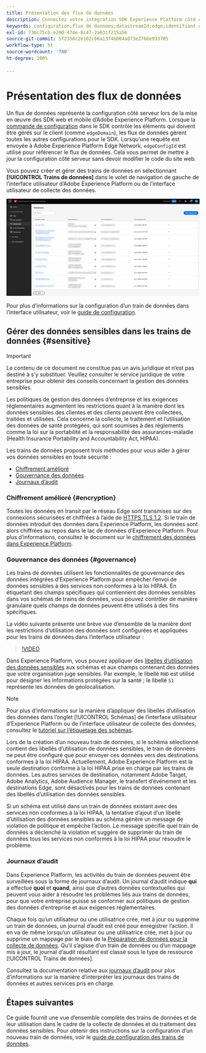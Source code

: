 ```yaml
---
title: Présentation des flux de données
description: Connectez votre intégration SDK Experience Platform côté client à des produits Adobe et à des destinations tierces.
keywords: configuration;flux de données;datastreamId;edge;identifiant de flux de données;Paramètres d’environnement;edgeConfigId;identité;synchronisation des identifiants activée;Identifiant de conteneur de synchronisation d’identifiant;Sandbox;Diffusion d’entrée;Jeu de données d’événement;target;code client;Jeton de propriété;Identifiant d’environnement Target;Destinations de cookie;Destinations d’url;identifiant de suite de rapports de blocs de paramètres Analytics;Préparation des données pour la collecte de données;Préparation des données;Mappeur;Mappeur XDM;Mappeur sur Edge;
exl-id: 736c75cb-e290-474e-8c47-2a031f215a56
source-git-commit: 5f2358c2e102c66a13746004ad73e2766e933705
workflow-type: ht
source-wordcount: '780'
ht-degree: 100%

---
```



# Présentation des flux de données

Un flux de données représente la configuration côté serveur lors de la mise en œuvre des SDK web et mobile d’Adobe Experience Platform. Lorsque la [commande de configuration](../edge/fundamentals/configuring-the-sdk.md) dans le SDK contrôle les éléments qui doivent être gérés sur le client (comme `edgeDomain`), les flux de données gèrent toutes les autres configurations pour le SDK. Lorsqu’une requête est envoyée à Adobe Experience Platform Edge Network, `edgeConfigId` est utilisé pour référencer le flux de données. Cela vous permet de mettre à jour la configuration côté serveur sans devoir modifier le code du site web.

Vous pouvez créer et gérer des trains de données en sélectionnant **[!UICONTROL Trains de données]** dans le volet de navigation de gauche de l’interface utilisateur d’Adobe Experience Platform ou de l’interface utilisateur de collecte des données.

![Onglet Trains de données dans l’interface utilisateur](assets/overview/datastreams-tab.png)

Pour plus d’informations sur la configuration d’un train de données dans l’interface utilisateur, voir le [guide de configuration](./configure.md).

## Gérer des données sensibles dans les trains de données {#sensitive}

>[!IMPORTANT]
>
>Le contenu de ce document ne constitue pas un avis juridique et n’est pas destiné à s’y substituer. Veuillez consulter le service juridique de votre entreprise pour obtenir des conseils concernant la gestion des données sensibles.

Les politiques de gestion des données d’entreprise et les exigences réglementaires augmentent les restrictions quant à la manière dont les données sensibles des clientes et des clients peuvent être collectées, traitées et utilisées. Cela concerne la collecte, le traitement et l’utilisation des données de santé protégées, qui sont soumises à des règlements comme la loi sur la portabilité et la responsabilité des assurances-maladie (Health Insurance Portability and Accountability Act, HIPAA).

Les trains de données proposent trois méthodes pour vous aider à gérer vos données sensibles en toute sécurité :

* [Chiffrement amélioré](#encryption)
* [Gouvernance des données](#governance)
* [Journaux d’audit](#audit-logs)

### Chiffrement amélioré {#encryption}

Toutes les données en transit par le réseau Edge sont transmises sur des connexions sécurisées et chiffrées à l’aide de [HTTPS TLS 1.2](https://datatracker.ietf.org/doc/html/rfc5246). Si le train de données introduit des données dans Experience Platform, les données sont alors chiffrées au repos dans le lac de données d’Experience Platform. Pour plus d’informations, consultez le document sur le [chiffrement des données dans Experience Platform](../landing/governance-privacy-security/encryption.md).

### Gouvernance des données {#governance}

Les trains de données utilisent les fonctionnalités de gouvernance des données intégrées d’Experience Platform pour empêcher l’envoi de données sensibles à des services non conformes à la loi HIPAA. En étiquetant des champs spécifiques qui contiennent des données sensibles dans vos schémas de trains de données, vous pouvez contrôler de manière granulaire quels champs de données peuvent être utilisés à des fins spécifiques.

La vidéo suivante présente une brève vue d’ensemble de la manière dont les restrictions d’utilisation des données sont configurées et appliquées pour les trains de données dans l’interface utilisateur :

>[!VIDEO](https://video.tv.adobe.com/v/3409588/?quality=12&learn=on&speedcontrol=on)

Dans Experience Platform, vous pouvez appliquer des [libellés d’utilisation des données sensibles](../data-governance/labels/reference.md#sensitive) aux schémas et aux champs contenant des données que votre organisation juge sensibles. Par exemple, le libellé `RHD` est utilisé pour désigner les informations protégées sur la santé ; le libellé `S1` représente les données de géolocalisation.

>[!NOTE]
>
>Pour plus d’informations sur la manière d’appliquer des libellés d’utilisation des données dans l’onglet [!UICONTROL Schémas] de l’interface utilisateur d’Experience Platform ou de l’interface utilisateur de collecte des données, consultez le [tutoriel sur l’étiquetage des schémas](../xdm/tutorials/labels.md).

Lors de la création d’un nouveau train de données, si le schéma sélectionné contient des libellés d’utilisation de données sensibles, le train de données ne peut être configuré que pour envoyer ces données vers des destinations conformes à la loi HIPAA. Actuellement, Adobe Experience Platform est la seule destination conforme à la loi HIPAA prise en charge par les trains de données. Les autres services de destination, notamment Adobe Target, Adobe Analytics, Adobe Audience Manager, le transfert d’événement et les destinations Edge, sont désactivés pour les trains de données contenant des libellés d’utilisation des données sensibles.

Si un schéma est utilisé dans un train de données existant avec des services non conformes à la loi HIPAA, la tentative d’ajout d’un libellé d’utilisation des données sensibles au schéma génère un message de violation de politique et empêche l’action. Le message spécifie quel train de données a déclenché la violation et suggère de supprimer du train de données tous les services non conformes à la loi HIPAA pour résoudre le problème.

### Journaux d’audit

Dans Experience Platform, les activités du train de données peuvent être surveillées sous la forme de journaux d’audit. Un journal d’audit indique **qui** a effectué **quoi** et **quand**, ainsi que d’autres données contextuelles qui peuvent vous aider à résoudre les problèmes liés aux trains de données, pour que votre entreprise puisse se conformer aux politiques de gestion des données d’entreprise et aux exigences réglementaires.

Chaque fois qu’un utilisateur ou une utilisatrice crée, met à jour ou supprime un train de données, un journal d’audit est créé pour enregistrer l’action. Il en va de même lorsqu’un utilisateur ou une utilisatrice crée, met à jour ou supprime un mappage par le biais de la [Préparation de données pour la collecte de données](./data-prep.md). Qu’il s’agisse d’un train de données ou d’un mappage mis à jour, le journal d’audit résultant est classé sous le type de ressource [!UICONTROL Trains de données].

Consultez la documentation relative aux [journaux d’audit](../landing/governance-privacy-security/audit-logs/overview.md) pour plus d’informations sur la manière d’interpréter les journaux des trains de données et autres services pris en charge.

## Étapes suivantes

Ce guide fournit une vue d’ensemble complète des trains de données et de leur utilisation dans le cadre de la collecte de données et du traitement des données sensibles. Pour obtenir des instructions sur la configuration d’un nouveau train de données, voir le [guide de configuration des trains de données](./configure.md).
